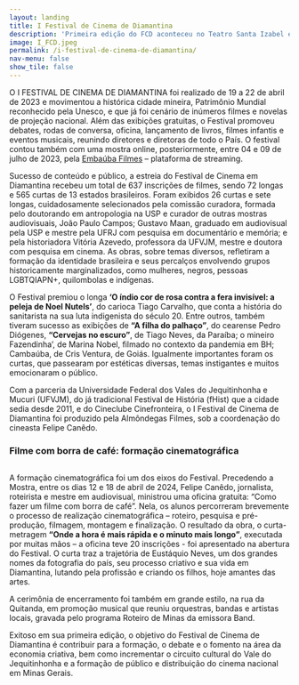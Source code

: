 ```yaml
---
layout: landing
title: I Festival de Cinema de Diamantina
description: 'Primeira edição do FCD aconteceu no Teatro Santa Izabel e teve mais de 680 filmes inscritos.'
image: I_FCD.jpeg
permalink: /i-festival-de-cinema-de-diamantina/
nav-menu: false
show_tile: false
---
```


<!-- Main -->
<div id="main">

<!-- One -->
<section id="one">
	<div class="inner">
		<!-- <header class="major">
			<h2>Cine Diamante</h2>
		</header> -->
		<!-- <p><strong><em>Mostra competitiva de 2023, com mais de 600 filmes inscritos, aconteceu no Teatro Municipal Santa Izabel e foi encerrada com premiação durante show na rua da Quitanda</em></strong></p> -->
		<p>O I FESTIVAL DE CINEMA DE DIAMANTINA foi realizado de 19 a 22 de abril de 2023 e movimentou a histórica cidade mineira, Patrimônio Mundial reconhecido pela Unesco, e que já foi cenário de inúmeros filmes e novelas de projeção nacional. Além das exibições gratuitas, o Festival promoveu debates, rodas de conversa, oficina, lançamento de livros, filmes infantis e eventos musicais, reunindo diretores e diretoras de todo o País.  O festival contou também com uma mostra online, posteriormente, entre 04 e 09 de julho de 2023, pela <a href="https://embaubafilmes.com.br/" target="_blank">Embaúba Filmes</a> – plataforma de streaming.</p>
		<p>Sucesso de conteúdo e público, a estreia do Festival de Cinema em Diamantina recebeu um total de 637 inscrições de filmes, sendo 72 longas e 565 curtas de 13 estados brasileiros. Foram exibidos 26 curtas e sete longas, cuidadosamente selecionados pela comissão curadora, formada pelo doutorando em antropologia na USP e curador de outras mostras audiovisuais, João Paulo Campos; Gustavo Maan, graduado em audiovisual pela USP e mestre pela UFRJ com pesquisa em documentário e memória; e pela historiadora Vitória Azevedo, professora da UFVJM, mestre e doutora com pesquisa em cinema. As obras, sobre temas diversos, refletiram a formação da identidade brasileira e seus percalços envolvendo grupos historicamente marginalizados, como mulheres, negros, pessoas LGBTQIAPN+, quilombolas e indígenas.</p>
		<p>O Festival premiou o longa <strong>‘O índio cor de rosa contra a fera invisível: a peleja de Noel Nutels’</strong>, do carioca Tiago Carvalho, que conta a história do sanitarista na sua luta indigenista do século 20.  Entre outros, também tiveram sucesso as exibições de <strong>“A filha do palhaço”</strong>, do cearense Pedro Diógenes, <strong>“Cervejas no escuro”</strong>, de Tiago Neves, da Paraíba; o mineiro Fazendinha’, de Marina Nobel, filmado no contexto da pandemia em BH; Cambaúba, de Cris Ventura, de Goiás. Igualmente importantes foram os curtas, que passearam por estéticas diversas, temas instigantes e muitos emocionaram o público.</p>
		<p>Com a parceria da Universidade Federal dos Vales do Jequitinhonha e Mucuri (UFVJM), do já tradicional Festival de História (fHist) que a cidade sedia desde 2011, e do Cineclube Cinefronteira, o I Festival de Cinema de Diamantina foi produzido pela Almôndegas Filmes, sob a coordenação do cineasta Felipe Canêdo.</p>
		<h3>Filme com borra de café: formação cinematográfica</h3>
		<div class="box alt">
			<div class="row 75% uniform">
				<div class="4u"><span class="image fit"><img src="{{ site.images_path }}/I_FCD_Oficinas/I_FCD_Oficina_Borra_de_Cafe(1).jpeg" alt="" /></span></div>
				<div class="4u"><span class="image fit"><img src="{{ site.images_path }}/I_FCD_Oficinas/I_FCD_Oficina_Borra_de_Cafe(2).jpeg" alt="" /></span></div>
				<div class="4u"><span class="image fit"><img src="{{ site.images_path }}/I_FCD_Oficinas/I_FCD_Oficina_Borra_de_Cafe(3).jpeg" alt="" /></span></div>
				<!-- Break -->
				<div class="4u"><span class="image fit"><img src="{{ site.images_path }}/I_FCD_Oficinas/I_FCD_Oficina_Borra_de_Cafe(4).jpeg" alt="" /></span></div>
				<div class="4u"><span class="image fit"><img src="{{ site.images_path }}/I_FCD_Oficinas/I_FCD_Oficina_Borra_de_Cafe(5).jpeg" alt="" /></span></div>
			</div>
		</div>
		<p>A formação cinematográfica foi um dos eixos do Festival. Precedendo a Mostra, entre os dias 12 e 18 de abril de 2024, Felipe Canêdo, jornalista, roteirista e mestre em audiovisual, ministrou uma oficina gratuita: “Como fazer um filme com borra de café”. Nela, os alunos percorreram brevemente o processo de realização cinematográfica – roteiro, pesquisa e pré-produção, filmagem, montagem e finalização. O resultado da obra, o curta-metragem <strong>“Onde a hora é mais rápida e o minuto mais longo”</strong>, executada por muitas mãos – a oficina teve 20 inscrições - foi apresentado na abertura do Festival. O curta traz a trajetória de Eustáquio Neves, um dos grandes nomes da fotografia do país, seu processo criativo e sua vida em Diamantina, lutando pela profissão e criando os filhos, hoje amantes das artes.</p>
		<p>A cerimônia de encerramento foi também em grande estilo, na rua da Quitanda, em promoção musical que reuniu orquestras, bandas e artistas locais, gravada pelo programa Roteiro de Minas da emissora Band.</p>
		<p>Exitoso em sua primeira edição, o objetivo do Festival de Cinema de Diamantina é contribuir para a formação, o debate e o fomento na área da economia criativa, bem como incrementar o circuito cultural do Vale do Jequitinhonha e a formação de público e distribuição do cinema nacional em Minas Gerais.</p>
	</div>
</section>


</div>
